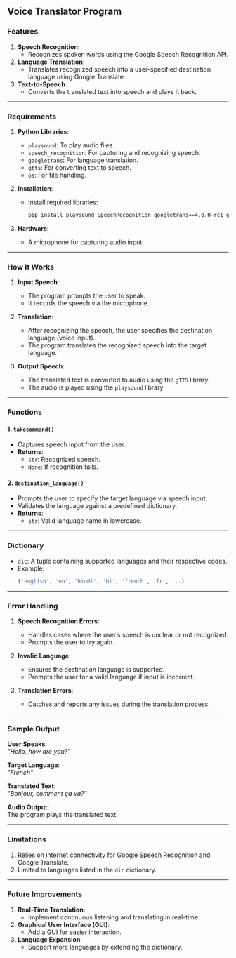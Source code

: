 ## **Voice Translator Program**
### **Features**
1. **Speech Recognition**:
   - Recognizes spoken words using the Google Speech Recognition API.
2. **Language Translation**:
   - Translates recognized speech into a user-specified destination language using Google Translate.
3. **Text-to-Speech**:
   - Converts the translated text into speech and plays it back.

---

### **Requirements**
1. **Python Libraries**:
   - `playsound`: To play audio files.
   - `speech_recognition`: For capturing and recognizing speech.
   - `googletrans`: For language translation.
   - `gtts`: For converting text to speech.
   - `os`: For file handling.

2. **Installation**:
   - Install required libraries:
     ```bash
     pip install playsound SpeechRecognition googletrans==4.0.0-rc1 gTTS
     ```

3. **Hardware**:
   - A microphone for capturing audio input.

---

### **How It Works**
1. **Input Speech**:
   - The program prompts the user to speak.
   - It records the speech via the microphone.

2. **Translation**:
   - After recognizing the speech, the user specifies the destination language (voice input).
   - The program translates the recognized speech into the target language.

3. **Output Speech**:
   - The translated text is converted to audio using the `gTTS` library.
   - The audio is played using the `playsound` library.

---

### **Functions**

#### 1. **`takecommand()`**
   - Captures speech input from the user.
   - **Returns**:
     - `str`: Recognized speech.
     - `None`: If recognition fails.

#### 2. **`destination_language()`**
   - Prompts the user to specify the target language via speech input.
   - Validates the language against a predefined dictionary.
   - **Returns**:
     - `str`: Valid language name in lowercase.

---

### **Dictionary**
- `dic`: A tuple containing supported languages and their respective codes.
- Example:
  ```python
  ('english', 'en', 'hindi', 'hi', 'french', 'fr', ...)
  ```

---

### **Error Handling**
1. **Speech Recognition Errors**:
   - Handles cases where the user’s speech is unclear or not recognized.
   - Prompts the user to try again.

2. **Invalid Language**:
   - Ensures the destination language is supported.
   - Prompts the user for a valid language if input is incorrect.

3. **Translation Errors**:
   - Catches and reports any issues during the translation process.

---

### **Sample Output**

**User Speaks**:  
*"Hello, how are you?"*  

**Target Language**:  
*"French"*  

**Translated Text**:  
*"Bonjour, comment ça va?"*  

**Audio Output**:  
The program plays the translated text.

---

### **Limitations**
1. Relies on internet connectivity for Google Speech Recognition and Google Translate.
2. Limited to languages listed in the `dic` dictionary.

---

### **Future Improvements**
1. **Real-Time Translation**:
   - Implement continuous listening and translating in real-time.
2. **Graphical User Interface (GUI)**:
   - Add a GUI for easier interaction.
3. **Language Expansion**:
   - Support more languages by extending the dictionary.
